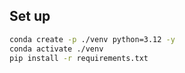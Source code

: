 ## Set up
```bash
conda create -p ./venv python=3.12 -y 
conda activate ./venv
pip install -r requirements.txt
```
